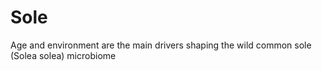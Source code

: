 # Sole
Age and environment are the main drivers shaping the wild common sole (Solea solea) microbiome
